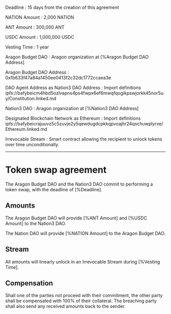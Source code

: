 Deadline
: 15 days from the creation of this agreement

NATION Amount
: 2,000 NATION

ANT Amount
: 300,000 ANT

USDC Amount
: 1,000,000 USDC

Vesting Time
: 1 year

Aragon Budget DAO
: Aragon organization at [%Aragon Budget DAO Address]

Aragon Budget DAO Address
: 0xfb633f47a84a1450ee0413f2c32dc1772ccaea3e

DAO Agent Address as Nation3 DAO Address
: Import definitions ipfs://bafybeicm4hbd5ozlvapns4ps4fwpx6ef6mwqfqogikpswjorkk45nor5uy/Constitution.linked.md

Nation3 DAO
: Aragon organization at [%Nation3 DAO Address]

Designated Blockchain Network as Ethereum
: Import definitions ipfs://bafybeicrajuuvz5c5zuvje2y5qewdugdcpkkqpvoajhr24qschuwplyrxe/Ethereum.linked.md

Irrevocable Stream
: Smart contract allowing the recipient to unlock tokens over time unconditionally. 

---

# Token swap agreement

The Aragon Budget DAO and the Nation3 DAO commit to performing a token 
swap, with the deadline of [%Deadline].

## Amounts

The Aragon Budget DAO will provide [%ANT Amount] and [%USDC Amount] to the 
Nation3 DAO.

The Nation DAO will provide [%NATION Amount] to the Aragon Budget DAO.

## Stream

All amounts will linearly unlock in an Irrevocable Stream during [%Vesting 
Time].

## Compensation

Shall one of the parties not proceed with their commitment, the other 
party shall be compensated with 100% of their collateral. The breaching 
party shall also send any received amounts back to the sender.
